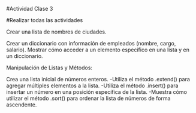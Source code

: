 #Actividad Clase 3

#Realizar todas las actividades

Crear una lista de nombres de ciudades.

Crear un diccionario con información de empleados (nombre, cargo, salario). Mostrar cómo acceder a un elemento específico en una lista y en un diccionario.

Manipulación de Listas y Métodos:

Crea una lista inicial de números enteros. -Utiliza el método .extend() para agregar múltiples elementos a la lista. -Utiliza el método .insert() para insertar un número en una posición específica de la lista. -Muestra cómo utilizar el método .sort() para ordenar la lista de números de forma ascendente.
